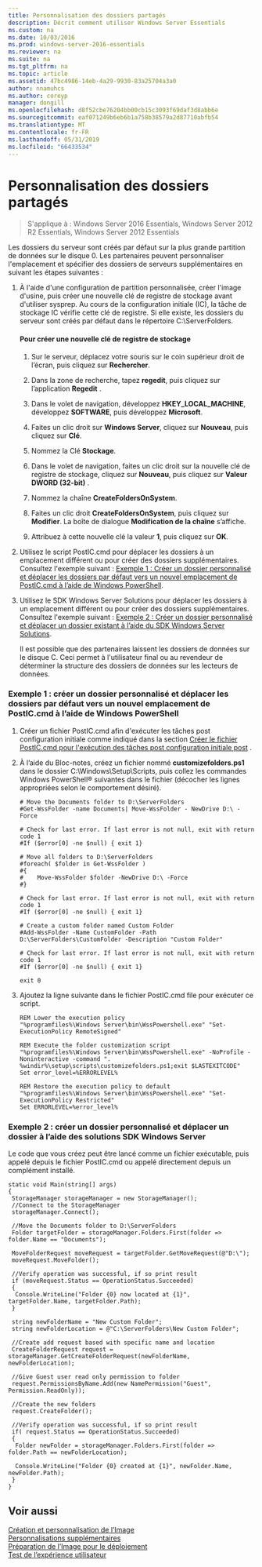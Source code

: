 ```yaml
---
title: Personnalisation des dossiers partagés
description: Décrit comment utiliser Windows Server Essentials
ms.custom: na
ms.date: 10/03/2016
ms.prod: windows-server-2016-essentials
ms.reviewer: na
ms.suite: na
ms.tgt_pltfrm: na
ms.topic: article
ms.assetid: 47bc4986-14eb-4a29-9930-83a25704a3a0
author: nnamuhcs
ms.author: coreyp
manager: dongill
ms.openlocfilehash: d8f52cbe76204bb00cb15c3093f69daf3d8abb6e
ms.sourcegitcommit: eaf071249b6eb6b1a758b38579a2d87710abfb54
ms.translationtype: MT
ms.contentlocale: fr-FR
ms.lasthandoff: 05/31/2019
ms.locfileid: "66433534"
---
```

# <a name="customize-shared-folders"></a>Personnalisation des dossiers partagés

>S'applique à : Windows Server 2016 Essentials, Windows Server 2012 R2 Essentials, Windows Server 2012 Essentials

Les dossiers du serveur sont créés par défaut sur la plus grande partition de données sur le disque 0. Les partenaires peuvent personnaliser l'emplacement et spécifier des dossiers de serveurs supplémentaires en suivant les étapes suivantes :  
  
1. À l'aide d'une configuration de partition personnalisée, créer l'image d'usine, puis créer une nouvelle clé de registre de stockage avant d'utiliser sysprep. Au cours de la configuration initiale (IC), la tâche de stockage IC vérifie cette clé de registre. Si elle existe, les dossiers du serveur sont créés par défaut dans le répertoire C:\ServerFolders.  
  
   #### <a name="to-create-a-new-storage-registry-key"></a>Pour créer une nouvelle clé de registre de stockage  
  
   1.  Sur le serveur, déplacez votre souris sur le coin supérieur droit de l’écran, puis cliquez sur **Rechercher**.  
  
   2.  Dans la zone de recherche, tapez **regedit**, puis cliquez sur l’application **Regedit** .  
  
   3.  Dans le volet de navigation, développez **HKEY_LOCAL_MACHINE**, développez **SOFTWARE**, puis développez **Microsoft**.  
  
   4.  Faites un clic droit sur **Windows Server**, cliquez sur **Nouveau**, puis cliquez sur **Clé**.  
  
   5.  Nommez la Clé **Stockage**.  
  
   6.  Dans le volet de navigation, faites un clic droit sur la nouvelle clé de registre de stockage, cliquez sur **Nouveau**, puis cliquez sur **Valeur DWORD (32-bit)** .  
  
   7.  Nommez la chaîne **CreateFoldersOnSystem**.  
  
   8.  Faites un clic droit **CreateFoldersOnSystem**, puis cliquez sur **Modifier**. La boîte de dialogue **Modification de la chaîne** s’affiche.  
  
   9. Attribuez à cette nouvelle clé la valeur **1**, puis cliquez sur **OK**.  
  
2. Utilisez le script PostIC.cmd pour déplacer les dossiers à un emplacement différent ou pour créer des dossiers supplémentaires. Consultez l'exemple suivant : [Exemple 1 : Créer un dossier personnalisé et déplacer les dossiers par défaut vers un nouvel emplacement de PostIC.cmd à l’aide de Windows PowerShell](Customize-Shared-Folders.md#BKMK_Example1).  
  
3. Utilisez le SDK Windows Server Solutions pour déplacer les dossiers à un emplacement différent ou pour créer des dossiers supplémentaires. Consultez l'exemple suivant : [Exemple 2 : Créer un dossier personnalisé et déplacer un dossier existant à l’aide du SDK Windows Server Solutions](Customize-Shared-Folders.md#BKMK_Example2).  
  
   Il est possible que des partenaires laissent les dossiers de données sur le disque C. Ceci permet à l'utilisateur final ou au revendeur de déterminer la structure des dossiers de données sur les lecteurs de données.  
  
###  <a name="BKMK_Example1"></a> Exemple 1 : créer un dossier personnalisé et déplacer les dossiers par défaut vers un nouvel emplacement de PostIC.cmd à l’aide de Windows PowerShell  
  
1.  Créer un fichier PostIC.cmd afin d'exécuter les tâches post configuration initiale comme indiqué dans la section [Créer le fichier PostIC.cmd pour l'exécution des tâches post configuration initiale post](Create-the-PostIC.cmd-File-for-Running-Post-Initial-Configuration-Tasks.md) .  
  
2.  À l’aide du Bloc-notes, créez un fichier nommé **customizefolders.ps1** dans le dossier C:\Windows\Setup\Scripts, puis collez les commandes Windows PowerShell® suivantes dans le fichier (décocher les lignes appropriées selon le comportement désiré).  
  
    ```  
    # Move the Documents folder to D:\ServerFolders  
    #Get-WssFolder -name Documents| Move-WssFolder - NewDrive D:\ -Force  
  
    # Check for last error. If last error is not null, exit with return code 1  
    #If ($error[0] -ne $null) { exit 1}   
  
    # Move all folders to D:\ServerFolders  
    #foreach( $folder in Get-WssFolder )  
    #{  
    #    Move-WssFolder $folder -NewDrive D:\ -Force  
    #}  
  
    # Check for last error. If last error is not null, exit with return code 1  
    #If ($error[0] -ne $null) { exit 1}   
  
    # Create a custom folder named Custom Folder  
    #Add-WssFolder -Name CustomFolder -Path D:\ServerFolders\CustomFolder -Description "Custom Folder"  
  
    # Check for last error. If last error is not null, exit with return code 1  
    #If ($error[0] -ne $null) { exit 1}   
  
    exit 0  
    ```  
  
3.  Ajoutez la ligne suivante dans le fichier PostIC.cmd file pour exécuter ce script.  
  
    ```  
    REM Lower the execution policy  
    "%programfiles%\Windows Server\bin\WssPowershell.exe" "Set-ExecutionPolicy RemoteSigned"  
  
    REM Execute the folder customization script  
    "%programfiles%\Windows Server\bin\WssPowershell.exe" -NoProfile -Noninteractive -command ". %windir%\setup\scripts\customizefolders.ps1;exit $LASTEXITCODE"  
    Set error_level=%ERRORLEVEL%  
  
    REM Restore the execution policy to default  
    "%programfiles%\Windows Server\bin\WssPowershell.exe" "Set-ExecutionPolicy Restricted"  
    Set ERRORLEVEL=%error_level%  
    ```  
  
###  <a name="BKMK_Example2"></a> Exemple 2 : créer un dossier personnalisé et déplacer un dossier à l’aide des solutions SDK Windows Server  
 Le code que vous créez peut être lancé comme un fichier exécutable, puis appelé depuis le fichier PostIC.cmd ou appelé directement depuis un complément installé.  
  
```  
static void Main(string[] args)  
{  
 StorageManager storageManager = new StorageManager();  
 //Connect to the StorageManager  
 storageManager.Connect();  
  
 //Move the Documents folder to D:\ServerFolders  
 Folder targetFolder = storageManager.Folders.First(folder => folder.Name == "Documents");  
  
 MoveFolderRequest moveRequest = targetFolder.GetMoveRequest(@"D:\");  
 moveRequest.MoveFolder();  
  
 //Verify operation was successful, if so print result  
 if (moveRequest.Status == OperationStatus.Succeeded)  
 {  
  Console.WriteLine("Folder {0} now located at {1}", targetFolder.Name, targetFolder.Path);  
 }  
  
 string newFolderName = "New Custom Folder";  
 string newFolderLocation = @"C:\ServerFolders\New Custom Folder";  
  
 //Create add request based with specific name and location  
 CreateFolderRequest request = storageManager.GetCreateFolderRequest(newFolderName, newFolderLocation);  
  
 //Give Guest user read only permission to folder  
 request.PermissionsByName.Add(new NamePermission("Guest", Permission.ReadOnly));  
  
 //Create the new folders  
 request.CreateFolder();  
  
 //Verify operation was successful, if so print result  
 if( request.Status == OperationStatus.Succeeded)  
 {  
  Folder newFolder = storageManager.Folders.First(folder => folder.Path == newFolderLocation);  
  
  Console.WriteLine("Folder {0} created at {1}", newFolder.Name, newFolder.Path);  
 }  
}  
```  
  
## <a name="see-also"></a>Voir aussi  
 [Création et personnalisation de l’Image](Creating-and-Customizing-the-Image.md)   
 [Personnalisations supplémentaires](Additional-Customizations.md)   
 [Préparation de l’Image pour le déploiement](Preparing-the-Image-for-Deployment.md)   
 [Test de l’expérience utilisateur](Testing-the-Customer-Experience.md)
